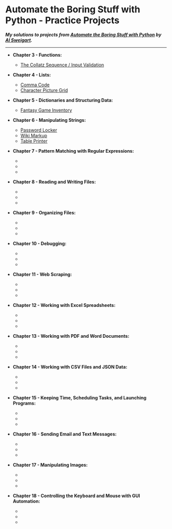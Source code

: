 # **Automate the Boring Stuff with Python - Practice Projects**
***My solutions to projects from [Automate the Boring Stuff with Python](https://automatetheboringstuff.com/) by [Al Sweigart](http://alsweigart.com/).***
  
---  

  *  **Chapter 3 - Functions:**  

      * [The Collatz Sequence / Input Validation](https://github.com/ManarJN/Automate-the-Boring-Stuff/blob/master/ch3_functions/3.0_collatz_program.py)
  * **Chapter 4 - Lists:**  

    * [Comma Code](https://github.com/ManarJN/Automate-the-Boring-Stuff/blob/master/ch4_lists/4.0_comma_code_input_validation.py)  
    * [Character Picture Grid](https://github.com/ManarJN/Automate-the-Boring-Stuff/blob/master/ch4_lists/4.1_character_picture_guide.py) 
  * **Chapter 5 - Dictionaries and Structuring Data:**  

    * [Fantasy Game Inventory](https://github.com/ManarJN/Automate-the-Boring-Stuff/tree/master/ch5_dictionaries_and_structuring_data)
  * **Chapter 6 - Manipulating Strings:**  

    * [Password Locker](https://github.com/ManarJN/Automate-the-Boring-Stuff/blob/master/ch6_manipulating_strings/6.1_password_locker.py)  
    * [Wiki Markup](https://github.com/ManarJN/Automate-the-Boring-Stuff/blob/master/ch6_manipulating_strings/6.2_wiki_markup.py)
    * [Table Printer](https://github.com/ManarJN/Automate-the-Boring-Stuff/blob/master/ch6_manipulating_strings/6.3_table_printer.py)
  * **Chapter 7 - Pattern Matching with Regular Expressions:**  

    * []()  
    * []()  
    * []()      
  * **Chapter 8 - Reading and Writing Files:**  

    * []()  
    * []()  
    * []()  
  * **Chapter 9 - Organizing Files:**  

    * []()  
    * []()  
    * []()  
  * **Chapter 10 - Debugging:**  

    * []()  
    * []()  
    * []()  
  * **Chapter 11 - Web Scraping:**  

    * []()  
    * []()  
    * []()  
  * **Chapter 12 - Working with Excel Spreadsheets:**  

    * []()  
    * []()  
    * []()  
  * **Chapter 13 - Working with PDF and Word Documents:**  

    * []()  
    * []()  
    * []()  
  * **Chapter 14 - Working with CSV Files and JSON Data:**  

    * []()  
    * []()  
    * []()  
  * **Chapter 15 - Keeping Time, Scheduling Tasks, and Launching Programs:**  

    * []()  
    * []()  
    * []()  
  * **Chapter 16 - Sending Email and Text Messages:**  

    * []()  
    * []()  
    * []()  
  * **Chapter 17 - Manipulating Images:**  

    * []()  
    * []()  
    * []()  
  * **Chapter 18 - Controlling the Keyboard and Mouse with GUI Automation:**  

    * []()  
    * []()  
    * []()  
